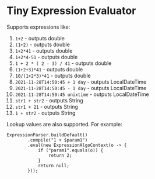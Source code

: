 # Tiny Expression Evaluator

Supports expressions like:

1. `1+2` - outputs double
2. `(1+2)` - outputs double
3. `1+2*41` - outputs double
4. `1+2*4-51` - outputs double
5. `1 + 2 * ( 2 - 3) / 41` - outputs double
6. `(1+2+3)*41` - outputs double
7. `10/(1+2*3)*41` - outputs double
8. `2021-11-28T14:50:45 + 1 day` - outputs LocalDateTime
9. `2021-11-28T14:50:45 - 1 day` - outputs LocalDateTime
10. `2021-11-28T14:50:45 unixtime` - outputs LocalDateTime
11. `str1 + str2` - outputs String
12. `str1 + 21` - outputs String
13. `1 + str2` - outputs String

Lookup values are also supported. For example:

```
ExpressionParser.buildDefault()
        .compile("1 + $param1")
        .eval(new ExpressionAlgoContext(o -> {
            if ("param1".equals(o)) {
                return 2;
            }
            return null;
        }));
```
